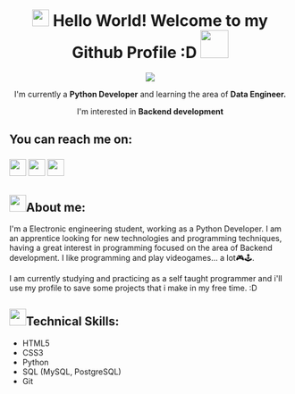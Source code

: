 <div align="center">
    <h1 align="center"> <img src="https://user-images.githubusercontent.com/99824291/169396595-2884d3ed-5c78-4c89-87ce-a0746ee50f63.gif" width="30px" /> Hello World! Welcome to my Github Profile :D <img width="50px" src="https://user-images.githubusercontent.com/99824291/169398439-5b266df5-fa2f-4dca-becf-39b1a9ac81ad.gif"/> </h1>
    <img src="https://user-images.githubusercontent.com/99824291/169394818-cd13dfa4-f179-434d-b949-e918a432fee0.gif">
    <p>I'm currently a <strong>Python Developer</strong> and learning the area of <strong>Data Engineer.</strong></p>
    <p>I'm interested in <strong>Backend development</strong></p>
</div>

<h2>You can reach me on:</h2>

<h3>
<a href="https://www.instagram.com/manuelb0507/" target="_blank"><img width="30px" src="https://user-images.githubusercontent.com/99824291/169397143-8af11aa7-61b4-4782-b852-c76cd4c3fa7d.png"/></a>
<a href="mailto:manuelbayona07@gmail.com" target="_blank"><img width="30px" src="https://user-images.githubusercontent.com/99824291/169397668-25d916fd-a56e-4ecb-a4cf-ea1de8f1567f.png"/></a>
<a href="https://www.linkedin.com/in/manuel-bayona-526ba6239/" target="_blank"><img width="30px" src="https://user-images.githubusercontent.com/99824291/169397841-ffd2c96e-3d4a-4326-84ce-3d69099a120b.png"/></a>
</h3>

<h2><img width="30px" src="https://user-images.githubusercontent.com/99824291/169399736-9183014a-35dc-4fff-aab4-f5d4706eff16.gif"/>About me: </h2>

<p>I'm a Electronic engineering student, working as a Python Developer. I am an apprentice looking for new technologies and programming techniques, having a great interest in programming focused on the area of Backend development. I like programming and play videogames... a lot🎮🕹.</p>
<p>I am currently studying and practicing as a self taught programmer and i'll use my profile to save some projects that i make in my free time. :D</p>

<h2><img width="30px" src="https://user-images.githubusercontent.com/99824291/169399742-63e85d4e-1553-4a54-b99e-463f63862e66.gif"/>Technical Skills: </h2>
<ul>
  <li>HTML5 </li>
  <li>CSS3</li>
  <li>Python</li>
  <li>SQL (MySQL, PostgreSQL)</li>
  <li>Git</li>
</ul>
